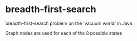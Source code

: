 # breadth-first-search
breadth-first-search problem on the 'vacuum world' in Java

Graph nodes are used for each of the 8 possible states 

